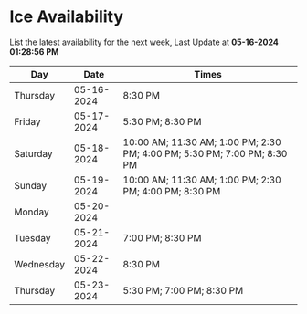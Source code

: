 # Ice Availability

List the latest availability for the next week, Last Update at **05-16-2024 01:28:56 PM**

| Day         | Date        | Times       |
| ----------- | ----------- | ----------- |
|Thursday|05-16-2024|8:30 PM|
|Friday|05-17-2024|5:30 PM; 8:30 PM|
|Saturday|05-18-2024|10:00 AM; 11:30 AM; 1:00 PM; 2:30 PM; 4:00 PM; 5:30 PM; 7:00 PM; 8:30 PM|
|Sunday|05-19-2024|10:00 AM; 11:30 AM; 1:00 PM; 2:30 PM; 4:00 PM; 8:30 PM|
|Monday|05-20-2024||
|Tuesday|05-21-2024|7:00 PM; 8:30 PM|
|Wednesday|05-22-2024|8:30 PM|
|Thursday|05-23-2024|5:30 PM; 7:00 PM; 8:30 PM|
